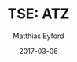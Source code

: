 ---
type: "report"
paper: "ATZ_Matthias_Eyford.pdf"
author: "Matthias Eyford"
company: "Aritzia, Inc."
date: "2017-03-06"
summary: "Aritzia (OTC:ATZAF; TSX:ATZ) is a Canadian fashion retailer that
operates through 82 retail stores and its ecommerce segment in
Canada and the United States. The company designs, develops and
distributes merchandise to customers directly. It designs women
clothing including, but not limited to sweaters, pants, t-shirts,
blouses, jackets, and accessories under its umbrella of exclusive
brands and then distributes them under the Aritzia brand. The
company filed for its IPO in October of 2016."
title: "TSE: ATZ"
---